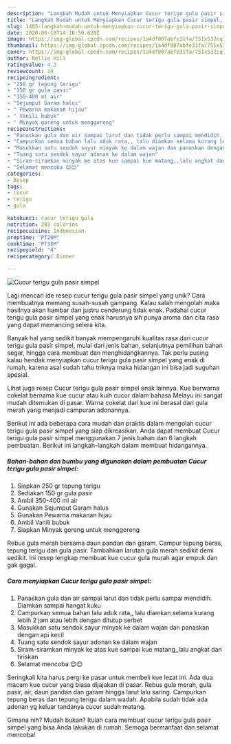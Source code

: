 ```yaml
---
description: "Langkah Mudah untuk Menyiapkan Cucur terigu gula pasir simpel, Lezat Sekali"
title: "Langkah Mudah untuk Menyiapkan Cucur terigu gula pasir simpel, Lezat Sekali"
slug: 1405-langkah-mudah-untuk-menyiapkan-cucur-terigu-gula-pasir-simpel-lezat-sekali
date: 2020-06-18T14:16:59.620Z
image: https://img-global.cpcdn.com/recipes/1a4df007abfe31fa/751x532cq70/cucur-terigu-gula-pasir-simpel-foto-resep-utama.jpg
thumbnail: https://img-global.cpcdn.com/recipes/1a4df007abfe31fa/751x532cq70/cucur-terigu-gula-pasir-simpel-foto-resep-utama.jpg
cover: https://img-global.cpcdn.com/recipes/1a4df007abfe31fa/751x532cq70/cucur-terigu-gula-pasir-simpel-foto-resep-utama.jpg
author: Nellie Hill
ratingvalue: 4.3
reviewcount: 14
recipeingredient:
- "250 gr tepung terigu"
- "150 gr gula pasir"
- "350-400 ml air"
- "Sejumput Garam halus"
- " Pewarna makanan hijau"
- " Vanili bubuk"
- " Minyak goreng untuk menggoreng"
recipeinstructions:
- "Panaskan gula dan air sampai larut dan tidak perlu sampai mendidih. Diamkan sampai hangat kuku"
- "Campurkan semua bahan lalu aduk rata,, lalu diamkan selama kurang lebih 2 jam atau lebih dengan ditutup serbet"
- "Masukkan satu sendok sayur minyak ke dalam wajan dan panaskan dengan api kecil"
- "Tuang satu sendok sayur adonan ke dalam wajan"
- "Siram-siramkan minyak ke atas kue sampai kue matang,,lalu angkat dan tiriskan"
- "Selamat mencoba 😊😊"
categories:
- Resep
tags:
- cucur
- terigu
- gula

katakunci: cucur terigu gula 
nutrition: 283 calories
recipecuisine: Indonesian
preptime: "PT20M"
cooktime: "PT38M"
recipeyield: "4"
recipecategory: Dinner

---
```



![Cucur terigu gula pasir simpel](https://img-global.cpcdn.com/recipes/1a4df007abfe31fa/751x532cq70/cucur-terigu-gula-pasir-simpel-foto-resep-utama.jpg)

Lagi mencari ide resep cucur terigu gula pasir simpel yang unik? Cara membuatnya memang susah-susah gampang. Kalau salah mengolah maka hasilnya akan hambar dan justru cenderung tidak enak. Padahal cucur terigu gula pasir simpel yang enak harusnya sih punya aroma dan cita rasa yang dapat memancing selera kita.

Banyak hal yang sedikit banyak mempengaruhi kualitas rasa dari cucur terigu gula pasir simpel, mulai dari jenis bahan, selanjutnya pemilihan bahan segar, hingga cara membuat dan menghidangkannya. Tak perlu pusing kalau hendak menyiapkan cucur terigu gula pasir simpel yang enak di rumah, karena asal sudah tahu triknya maka hidangan ini bisa jadi suguhan spesial.

Lihat juga resep Cucur terigu gula pasir simpel enak lainnya. Kue berwarna cokelat bernama kue cucur atau kuih cucur dalam bahasa Melayu ini sangat mudah ditemukan di pasar. Warna cokelat dari kue ini berasal dari gula merah yang menjadi campuran adonannya.


Berikut ini ada beberapa cara mudah dan praktis dalam mengolah cucur terigu gula pasir simpel yang siap dikreasikan. Anda dapat membuat Cucur terigu gula pasir simpel menggunakan 7 jenis bahan dan 6 langkah pembuatan. Berikut ini langkah-langkah dalam membuat hidangannya.

<!--inarticleads1-->

##### Bahan-bahan dan bumbu yang digunakan dalam pembuatan Cucur terigu gula pasir simpel:

1. Siapkan 250 gr tepung terigu
1. Sediakan 150 gr gula pasir
1. Ambil 350-400 ml air
1. Gunakan Sejumput Garam halus
1. Gunakan  Pewarna makanan hijau
1. Ambil  Vanili bubuk
1. Siapkan  Minyak goreng untuk menggoreng


Rebus gula merah bersama daun pandan dan garam. Campur tepung beras, tepung terigu dan gula pasir. Tambahkan larutan gula merah sedikit demi sedikit. Ini resep lengkap membuat kue cucur gula murah agar empuk dan gak gagal. 

<!--inarticleads2-->

##### Cara menyiapkan Cucur terigu gula pasir simpel:

1. Panaskan gula dan air sampai larut dan tidak perlu sampai mendidih. Diamkan sampai hangat kuku
1. Campurkan semua bahan lalu aduk rata,, lalu diamkan selama kurang lebih 2 jam atau lebih dengan ditutup serbet
1. Masukkan satu sendok sayur minyak ke dalam wajan dan panaskan dengan api kecil
1. Tuang satu sendok sayur adonan ke dalam wajan
1. Siram-siramkan minyak ke atas kue sampai kue matang,,lalu angkat dan tiriskan
1. Selamat mencoba 😊😊


Seringkali kita harus pergi ke pasar untuk membeli kue lezat ini. Ada dua macam kue cucur yang biasa dijajakan di pasar. Rebus gula merah, gula pasir, air, daun pandan dan garam hingga larut lalu saring. Campurkan tepung beras dan tepung terigu dalam wadah. Apabila sudah tidak ada adonan yg keluar tandanya cucur sudah matang. 

Gimana nih? Mudah bukan? Itulah cara membuat cucur terigu gula pasir simpel yang bisa Anda lakukan di rumah. Semoga bermanfaat dan selamat mencoba!

